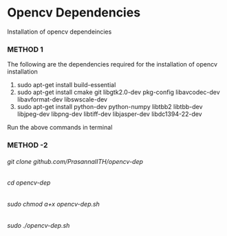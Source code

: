 # Opencv Dependencies

Installation of opencv dependeincies

### METHOD 1
The following are the dependencies required for the installation of opencv installation

1. sudo apt-get install build-essential
2. sudo apt-get install cmake git libgtk2.0-dev pkg-config libavcodec-dev libavformat-dev libswscale-dev
3. sudo apt-get install python-dev python-numpy libtbb2 libtbb-dev libjpeg-dev libpng-dev libtiff-dev libjasper-dev libdc1394-22-dev

Run the above commands in terminal

### METHOD -2 
###### git clone github.com/PrasannaIITH/opencv-dep
###### cd opencv-dep
###### sudo chmod a+x opencv-dep.sh
###### sudo ./opencv-dep.sh

